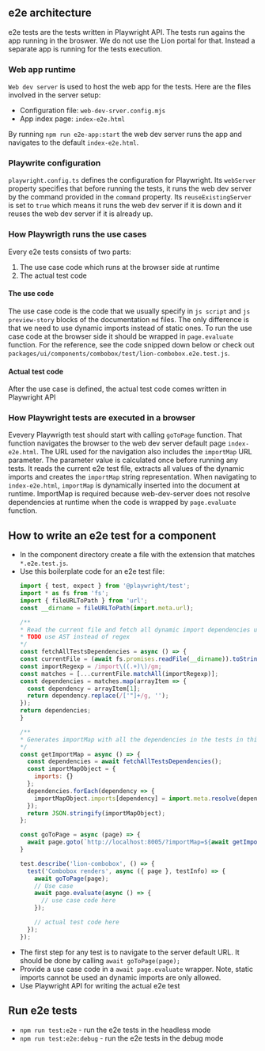 
## e2e architecture

e2e tests are the tests written in Playwright API. The tests run agains the app running in the broswer. 
We do not use the Lion portal for that. Instead a separate app is running for the tests execution.

### Web app runtime

`Web dev server` is used to host the web app for the tests. Here are the files involved in the server setup:

- Configuration file: `web-dev-srver.config.mjs`
- App index page: `index-e2e.html`

By running `npm run e2e-app:start` the web dev server runs the app and navigates to the default `index-e2e.html`.

### Playwrite configuration

`playwright.config.ts` defines the configuration for Playwright. Its `webServer` property specifies that before running the tests, it runs the web dev server by the command provided in the `command` property. Its `reuseExistingServer` is set to `true` which means it runs the web dev server if it is down and it reuses the web dev server if it is already up.

### How Playwrigth runs the use cases
Every e2e tests consists of two parts: 
1) The use case code which runs at the browser side at runtime
2) The actual test code

#### The use code
The use case code is the code that we usually specify in `js script` and `js preview-story` blocks of the documentation `md` files.
The only difference is that we need to use dynamic imports instead of static ones. To run the use case code at the browser side it should be wrapped in `page.evaluate` function. For the reference, see the code snipped down below or check out `packages/ui/components/combobox/test/lion-combobox.e2e.test.js`.

#### Actual test code
After the use case is defined, the actual test code comes written in Playwright API

### How Playwright tests are executed in a browser

Evevery Playwrigth test should start with calling `goToPage` function. That function navigates the browser to the web dev server default page `index-e2e.html`. The URL used for the navigation also includes the `importMap` URL parameter. The parameter value is calculated once before running any tests. It reads the current e2e test file, extracts all values of the dynamic imports and creates the `importMap` string representation. When navigating to `index-e2e.html`, `importMap` is dynamically inserted into the document at runtime. ImportMap is required because web-dev-server does not resolve dependencies at runtime when the code is wrapped by `page.evaluate` function.

## How to write an e2e test for a component
- In the component directory create a file with the extension that matches `*.e2e.test.js`.
- Use this boilerplate code for an e2e test file:
    ```javascript
    import { test, expect } from '@playwright/test';
    import * as fs from 'fs';
    import { fileURLToPath } from 'url';
    const __dirname = fileURLToPath(import.meta.url);

    /**
    * Read the current file and fetch all dynamic import dependencies using regex.
    * TODO use AST instead of regex
    */
    const fetchAllTestsDependencies = async () => {
    const currentFile = (await fs.promises.readFile(__dirname)).toString();  
    const importRegexp = /import\((.+)\)/gm;
    const matches = [...currentFile.matchAll(importRegexp)];
    const dependencies = matches.map(arrayItem => {
      const dependency = arrayItem[1];
      return dependency.replace(/['"]+/g, '');
    });
    return dependencies;
    }

    /**
    * Generates importMap with all the dependencies in the tests in this file and returns importMap as a string
    */
    const getImportMap = async () => {
      const dependencies = await fetchAllTestsDependencies();
      const importMapObject = {
        imports: {}
      };
      dependencies.forEach(dependency => {
        importMapObject.imports[dependency] = import.meta.resolve(dependency).split(process.env.PWD)[1];
      });
      return JSON.stringify(importMapObject);
    };

    const goToPage = async (page) => {
      await page.goto(`http://localhost:8005/?importMap=${await getImportMap()}`);
    } 

    test.describe('lion-combobox', () => {
      test('Combobox renders', async ({ page }, testInfo) => {      
        await goToPage(page);
        // Use case
        await page.evaluate(async () => {
          // use case code here
        });

        // actual test code here
      });
    });
    ```
- The first step for any test is to navigate to the server default URL. It should be done by calling `await goToPage(page);`
- Provide a use case code in a `await page.evaluate` wrapper. Note, static imports cannot be used an dynamic imports are only allowed.
- Use Playwright API for writing the actual e2e test

## Run e2e tests

- `npm run test:e2e` - run the e2e tests in the headless mode
- `npm run test:e2e:debug` - run the e2e tests in the debug mode